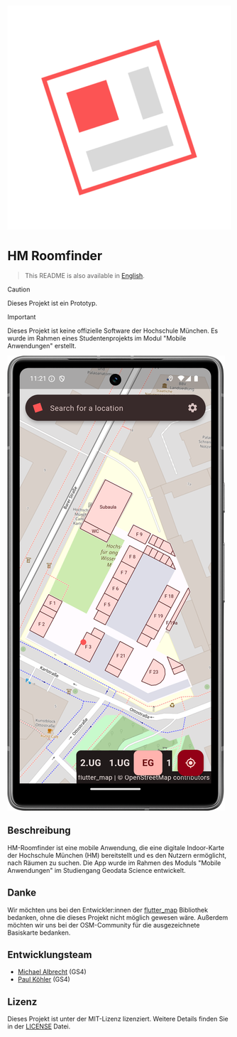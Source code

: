 ![Logo](assets/Android/foreground.png)

# HM Roomfinder

> This README is also available in [English](README_en.md).

> [!CAUTION]
> Dieses Projekt ist ein Prototyp.

> [!IMPORTANT]
> Dieses Projekt ist keine offizielle Software der Hochschule München. Es wurde im Rahmen eines Studentenprojekts im Modul "Mobile Anwendungen" erstellt.

![Screenshot](docs/images/screenshot.png)

## Beschreibung

HM-Roomfinder ist eine mobile Anwendung, die eine digitale Indoor-Karte der Hochschule München (HM) bereitstellt und es den Nutzern ermöglicht, nach Räumen zu suchen.
Die App wurde im Rahmen des Moduls "Mobile Anwendungen" im Studiengang Geodata Science entwickelt.

## Danke

Wir möchten uns bei den Entwickler:innen der [flutter_map](https://github.com/fleaflet/flutter_map) Bibliothek bedanken, ohne die dieses Projekt nicht möglich gewesen wäre.
Außerdem möchten wir uns bei der OSM-Community für die ausgezeichnete Basiskarte bedanken.

## Entwicklungsteam

- [Michael Albrecht](https://github.com/michael11albrecht) (GS4)
- [Paul Köhler](https://github.com/paulkoehlerdev) (GS4)

## Lizenz

Dieses Projekt ist unter der MIT-Lizenz lizenziert. Weitere Details finden Sie in der [LICENSE](LICENSE) Datei.